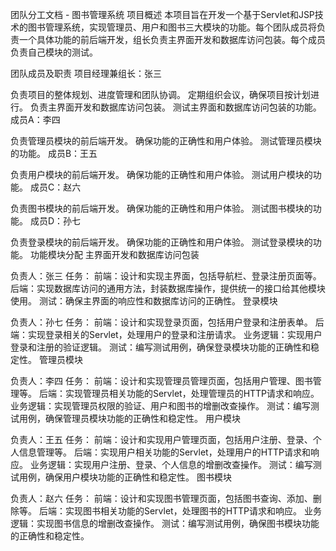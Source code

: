 团队分工文档 - 图书管理系统
项目概述
本项目旨在开发一个基于Servlet和JSP技术的图书管理系统，实现管理员、用户和图书三大模块的功能。每个团队成员将负责一个具体功能的前后端开发，组长负责主界面开发和数据库访问包装。每个成员负责自己模块的测试。

团队成员及职责
项目经理兼组长：张三

负责项目的整体规划、进度管理和团队协调。
定期组织会议，确保项目按计划进行。
负责主界面开发和数据库访问包装。
测试主界面和数据库访问包装的功能。
成员A：李四

负责管理员模块的前后端开发。
确保功能的正确性和用户体验。
测试管理员模块的功能。
成员B：王五

负责用户模块的前后端开发。
确保功能的正确性和用户体验。
测试用户模块的功能。
成员C：赵六

负责图书模块的前后端开发。
确保功能的正确性和用户体验。
测试图书模块的功能。
成员D：孙七

负责登录模块的前后端开发。
确保功能的正确性和用户体验。
测试登录模块的功能。
功能模块分配
主界面开发和数据库访问包装

负责人：张三
任务：
前端：设计和实现主界面，包括导航栏、登录注册页面等。
后端：实现数据库访问的通用方法，封装数据库操作，提供统一的接口给其他模块使用。
测试：确保主界面的响应性和数据库访问的正确性。
登录模块

负责人：孙七
任务：
前端：设计和实现登录页面，包括用户登录和注册表单。
后端：实现登录相关的Servlet，处理用户的登录和注册请求。
业务逻辑：实现用户登录和注册的验证逻辑。
测试：编写测试用例，确保登录模块功能的正确性和稳定性。
管理员模块

负责人：李四
任务：
前端：设计和实现管理员管理页面，包括用户管理、图书管理等。
后端：实现管理员相关功能的Servlet，处理管理员的HTTP请求和响应。
业务逻辑：实现管理员权限的验证、用户和图书的增删改查操作。
测试：编写测试用例，确保管理员模块功能的正确性和稳定性。
用户模块

负责人：王五
任务：
前端：设计和实现用户管理页面，包括用户注册、登录、个人信息管理等。
后端：实现用户相关功能的Servlet，处理用户的HTTP请求和响应。
业务逻辑：实现用户注册、登录、个人信息的增删改查操作。
测试：编写测试用例，确保用户模块功能的正确性和稳定性。
图书模块

负责人：赵六
任务：
前端：设计和实现图书管理页面，包括图书查询、添加、删除等。
后端：实现图书相关功能的Servlet，处理图书的HTTP请求和响应。
业务逻辑：实现图书信息的增删改查操作。
测试：编写测试用例，确保图书模块功能的正确性和稳定性。
